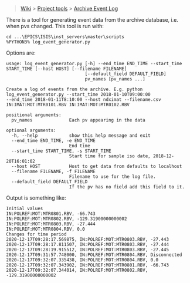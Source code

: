 > [Wiki](Home) > [Project tools](Project-tools) > [Archive Event Log](Archive-Event-Log)

There is a tool for generating event data from the archive database, i.e. when pvs changed. This tool is run with:

    cd ...\EPICS\ISIS\inst_servers\master\scripts
    %PYTHON3% log_event_generator.py

Options are:

```
usage: log_event_generator.py [-h] --end_time END_TIME --start_time START_TIME [--host HOST] [--filename FILENAME]
                              [--default_field DEFAULT_FIELD]
                              pv_names [pv_names ...]

Create a log of events from the archive. E.g. python log_event_generator.py --start_time 2018-01-10T09:00:00
--end_time 2018-01-11T8:10:00 --host ndximat --filename.csv IN:IMAT:MOT:MTR0101.RBV IN:IMAT:MOT:MTR0102.RBV

positional arguments:
  pv_names              Each pv appearing in the data

optional arguments:
  -h, --help            show this help message and exit
  --end_time END_TIME, -e END_TIME
                        End time
  --start_time START_TIME, -s START_TIME
                        Start time for sample iso date, 2018-12-20T16:01:02
  --host HOST           Host to get data from defaults to localhost
  --filename FILENAME, -f FILENAME
                        Filename to use for the log file.
  --default_field DEFAULT_FIELD
                        If the pv has no field add this field to it.
```


Output is something like:

```
Initial values
IN:POLREF:MOT:MTR0801.RBV, -66.743
IN:POLREF:MOT:MTR0802.RBV, -129.31900000000002
IN:POLREF:MOT:MTR0803.RBV, -27.444
IN:POLREF:MOT:MTR0804.RBV, 0.0
Changes for time period
2020-12-17T09:28:17.569875, IN:POLREF:MOT:MTR0803.RBV, -27.443
2020-12-17T09:28:17.811507, IN:POLREF:MOT:MTR0803.RBV, -27.444
2020-12-17T09:28:19.915512, IN:POLREF:MOT:MTR0803.RBV, -27.445
2020-12-17T09:31:57.748000, IN:POLREF:MOT:MTR0804.RBV, Disconnected
2020-12-17T09:32:07.335438, IN:POLREF:MOT:MTR0804.RBV, 0.0
2020-12-17T09:32:07.343902, IN:POLREF:MOT:MTR0801.RBV, -66.743
2020-12-17T09:32:07.344014, IN:POLREF:MOT:MTR0802.RBV, -129.31900000000002
```

